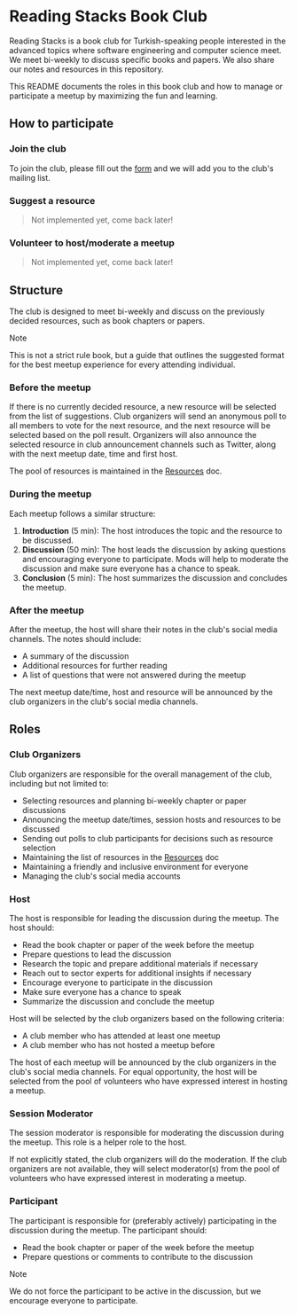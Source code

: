 # Reading Stacks Book Club

Reading Stacks is a book club for Turkish-speaking people interested in the advanced topics where software engineering and computer science meet. We meet bi-weekly to discuss specific books and papers. We also share our notes and resources in this repository.

This README documents the roles in this book club and how to manage or participate a meetup by maximizing the fun and learning.

## How to participate

### Join the club

To join the club, please fill out the [form](https://docs.google.com/forms/d/e/1FAIpQLSeP21SqfTEKvU3Vi-1njdVolrxPavfPcSu9kpCth-4_hs5-IQ/viewform?embedded=true) and we will add you to the club's mailing list.

### Suggest a resource

> Not implemented yet, come back later!

### Volunteer to host/moderate a meetup

> Not implemented yet, come back later!

## Structure

The club is designed to meet bi-weekly and discuss on the previously decided resources, such as book chapters or papers. 

> [!NOTE]
> This is not a strict rule book, but a guide that outlines the suggested format for the best meetup experience for every attending individual.

### Before the meetup

If there is no currently decided resource, a new resource will be selected from the list of suggestions. Club organizers will send an anonymous poll to all members to vote for the next resource, and the next resource will be selected based on the poll result. Organizers will also announce the selected resource in club announcement channels such as Twitter, along with the next meetup date, time and first host.

The pool of resources is maintained in the [Resources](./RESOURCES.md) doc.

### During the meetup

Each meetup follows a similar structure:

1. **Introduction** (5 min): The host introduces the topic and the resource to be discussed.
2. **Discussion** (50 min): The host leads the discussion by asking questions and encouraging everyone to participate. Mods will help to moderate the discussion and make sure everyone has a chance to speak.
3. **Conclusion** (5 min): The host summarizes the discussion and concludes the meetup.

### After the meetup

After the meetup, the host will share their notes in the club's social media channels. The notes should include:

- A summary of the discussion
- Additional resources for further reading
- A list of questions that were not answered during the meetup

The next meetup date/time, host and resource will be announced by the club organizers in the club's social media channels.

## Roles

### Club Organizers

Club organizers are responsible for the overall management of the club, including but not limited to:

- Selecting resources and planning bi-weekly chapter or paper discussions
- Announcing the meetup date/times, session hosts and resources to be discussed
- Sending out polls to club participants for decisions such as resource selection
- Maintaining the list of resources in the [Resources](./RESOURCES.md) doc
- Maintaining a friendly and inclusive environment for everyone
- Managing the club's social media accounts

### Host

The host is responsible for leading the discussion during the meetup. The host should:

- Read the book chapter or paper of the week before the meetup
- Prepare questions to lead the discussion
- Research the topic and prepare additional materials if necessary
- Reach out to sector experts for additional insights if necessary
- Encourage everyone to participate in the discussion
- Make sure everyone has a chance to speak
- Summarize the discussion and conclude the meetup

Host will be selected by the club organizers based on the following criteria:

- A club member who has attended at least one meetup
- A club member who has not hosted a meetup before

The host of each meetup will be announced by the club organizers in the club's social media channels. For equal opportunity, the host will be selected from the pool of volunteers who have expressed interest in hosting a meetup.

### Session Moderator

The session moderator is responsible for moderating the discussion during the meetup. This role is a helper role to the host. 

If not explicitly stated, the club organizers will do the moderation. If the club organizers are not available, they will select moderator(s) from the pool of volunteers who have expressed interest in moderating a meetup.

### Participant

The participant is responsible for (preferably actively) participating in the discussion during the meetup. The participant should:

- Read the book chapter or paper of the week before the meetup
- Prepare questions or comments to contribute to the discussion

> [!NOTE]
> We do not force the participant to be active in the discussion, but we encourage everyone to participate.
